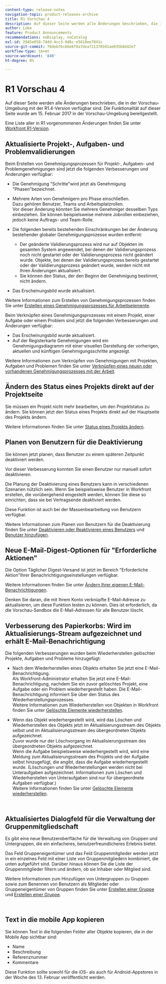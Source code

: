 ```yaml
---
content-type: release-notes
navigation-topic: product-releases-archive
title: R1 Vorschau 4
description: Auf dieser Seite werden alle Änderungen beschrieben, die in der Vorschau-Umgebung mit der R1.4-Version verfügbar sind. Die Funktionalität auf dieser Seite wurde am 15. Februar 2017 in der Vorschau-Umgebung bereitgestellt.
author: Luke
feature: Product Announcements
recommendations: noDisplay, noCatalog
exl-id: 2945e058-74dd-4cc3-9d6c-e5618ee7041c
source-git-commit: 76deb76c66e8f8a7dea721378591ae035b8d42e7
workflow-type: tm+mt
source-wordcount: '849'
ht-degree: 0%

---
```


# R1 Vorschau 4

Auf dieser Seite werden alle Änderungen beschrieben, die in der Vorschau-Umgebung mit der R1.4-Version verfügbar sind. Die Funktionalität auf dieser Seite wurde am 15. Februar 2017 in der Vorschau-Umgebung bereitgestellt.

Eine Liste aller in R1 vorgenommenen Änderungen finden Sie unter [Workfront R1-Version](../../../../product-announcements/product-releases/quarterly-release-archive/r1-release-activity/workfront-r1-release.md).

## Aktualisierte Projekt-, Aufgaben- und Problemvalidierungen

Beim Erstellen von Genehmigungsprozessen für Projekt-, Aufgaben- und Problemgenehmigungen sind jetzt die folgenden Verbesserungen und Änderungen verfügbar: 

* Die Genehmigung &quot;Schritte&quot;wird jetzt als Genehmigung &quot;Phasen&quot;bezeichnet.
* Mehrere Arten von Genehmigern pro Phase einschließen.\
  Dazu gehören Benutzer, Teams und Arbeitsplatzrollen.\
  Vor dieser Änderung könnten Sie mehrere Genehmiger desselben Typs einbeziehen. Sie können beispielsweise mehrere Jobrollen einbeziehen, jedoch keine Auftrags- und Team-Rolle.

* Die folgenden bereits bestehenden Einschränkungen bei der Änderung bestehender globaler Genehmigungsprozesse wurden entfernt:

   * Der geänderte Validierungsprozess wird nur auf Objekten im gesamten System angewendet, bei denen der Validierungsprozess noch nicht gestartet oder der Validierungsprozess nicht geändert wurde. Objekte, bei denen der Validierungsprozess bereits gestartet oder der Validierungsprozess geändert wurde, werden nicht mit Ihren Änderungen aktualisiert.
   * Sie können den Status, der den Beginn der Genehmigung bestimmt, nicht ändern.

* Das Erscheinungsbild wurde aktualisiert.

Weitere Informationen zum Erstellen von Genehmigungsprozessen finden Sie unter [Erstellen eines Genehmigungsprozesses für Arbeitselemente](../../../../administration-and-setup/customize-workfront/configure-approval-milestone-processes/create-approval-processes.md).

Beim Verknüpfen eines Genehmigungsprozesses mit einem Projekt, einer Aufgabe oder einem Problem sind jetzt die folgenden Verbesserungen und Änderungen verfügbar:

* Das Erscheinungsbild wurde aktualisiert.
* Auf der Registerkarte Genehmigungen wird ein Genehmigungsdiagramm mit einer visuellen Darstellung der vorherigen, aktuellen und künftigen Genehmigungsschritte angezeigt.

Weitere Informationen zum Verknüpfen von Genehmigungen mit Projekten, Aufgaben und Problemen finden Sie unter [Verknüpfen eines neuen oder vorhandenen Genehmigungsprozesses mit der Arbeit](../../../../review-and-approve-work/manage-approvals/associate-approval-with-work.md).

## Ändern des Status eines Projekts direkt auf der Projektseite

Sie müssen ein Projekt nicht mehr bearbeiten, um den Projektstatus zu ändern. Sie können jetzt den Status eines Projekts direkt auf der Hauptseite des Projekts ändern.

Weitere Informationen finden Sie unter [Status eines Projekts ändern](../../../../manage-work/projects/manage-projects/change-project-status.md).

## Planen von Benutzern für die Deaktivierung

Sie können jetzt planen, dass Benutzer zu einem späteren Zeitpunkt deaktiviert werden.

Vor dieser Verbesserung konnten Sie einen Benutzer nur manuell sofort deaktivieren.

Die Planung der Deaktivierung eines Benutzers kann in verschiedenen Szenarien nützlich sein. Wenn Sie beispielsweise Benutzer in Workfront erstellen, die vorübergehend eingestellt werden, können Sie diese so einrichten, dass sie bei Vertragsende deaktiviert werden.

Diese Funktion ist auch bei der Massenbearbeitung von Benutzern verfügbar. 

Weitere Informationen zum Planen von Benutzern für die Deaktivierung finden Sie unter [Deaktivieren oder Reaktivieren eines Benutzers](../../../../administration-and-setup/add-users/create-and-manage-users/deactivate-a-user.md) und [Benutzer hinzufügen](../../../../administration-and-setup/add-users/create-and-manage-users/add-users.md).

## Neue E-Mail-Digest-Optionen für &quot;Erforderliche Aktionen&quot;

Die Option Täglicher Digest-Versand ist jetzt im Bereich &quot;Erforderliche Aktion&quot;Ihrer Benachrichtigungseinstellungen verfügbar.

Weitere Informationen finden Sie unter [Ändern Ihrer eigenen E-Mail-Benachrichtigungen](../../../../workfront-basics/using-notifications/activate-or-deactivate-your-own-event-notifications.md).

Denken Sie daran, die mit Ihrem Konto verknüpfte E-Mail-Adresse zu aktualisieren, um diese Funktion testen zu können. Dies ist erforderlich, da die Vorschau-Sandbox die E-Mail-Adressen für alle Benutzer löscht.

## Verbesserung des Papierkorbs: Wird im Aktualisierungs-Stream aufgezeichnet und erhält E-Mail-Benachrichtigung

Die folgenden Verbesserungen wurden beim Wiederherstellen gelöschter Projekte, Aufgaben und Probleme hinzugefügt:

* Nach dem Wiederherstellen eines Objekts erhalten Sie jetzt eine E-Mail-Benachrichtigung.\
  Als Workfront-Administrator erhalten Sie jetzt eine E-Mail-Benachrichtigung, nachdem Sie ein zuvor gelöschtes Projekt, eine Aufgabe oder ein Problem wiederhergestellt haben. Die E-Mail-Benachrichtigung informiert Sie über den Status des Wiederherstellungsprozesses.\
  Weitere Informationen zum Wiederherstellen von Objekten in Workfront finden Sie unter [Gelöschte Elemente wiederherstellen](../../../../administration-and-setup/manage-workfront/manage-deleted-items/restore-deleted-items.md).

* Wenn das Objekt wiederhergestellt wird, wird das Löschen und Wiederherstellen des Objekts jetzt im Aktualisierungsstream des Objekts selbst und im Aktualisierungsstream des übergeordneten Objekts aufgezeichnet.\
  Zuvor wurde nur der Löschvorgang im Aktualisierungsstream des übergeordneten Objekts aufgezeichnet.\
  Wenn die Aufgabe beispielsweise wiederhergestellt wird, wird eine Meldung zum Aktualisierungsstream des Projekts und der Aufgabe selbst hinzugefügt, die angibt, dass die Aufgabe wiederhergestellt wurde. (Löschungen und Wiederherstellungen werden nicht bei Unteraufgaben aufgezeichnet. Informationen zum Löschen und Wiederherstellen von Unteraufgaben sind nur für übergeordnete Aufgaben verfügbar.)\
  Weitere Informationen finden Sie unter [Gelöschte Elemente wiederherstellen](../../../../administration-and-setup/manage-workfront/manage-deleted-items/restore-deleted-items.md).

 

## Aktualisiertes Dialogfeld für die Verwaltung der Gruppenmitgliedschaft

Es gibt eine neue Benutzeroberfläche für die Verwaltung von Gruppen und Untergruppen, die ein einfacheres, benutzerfreundlicheres Erlebnis bietet.

Das Feld Gruppeneigentümer und das Feld Gruppenmitglieder werden jetzt in ein einzelnes Feld mit einer Liste von Gruppenmitgliedern kombiniert, die unten aufgeführt sind. Darüber hinaus können Sie die Liste der Gruppenmitglieder filtern und ändern, ob sie Inhaber oder Mitglied sind. 

Weitere Informationen zum Hinzufügen von Untergruppen zu Gruppen sowie zum Benennen von Benutzern als Mitglieder oder Gruppeneigentümer von Gruppen finden Sie unter [Erstellen einer Gruppe](../../../../administration-and-setup/manage-groups/create-and-manage-groups/create-a-group.md) und [Erstellen einer Gruppe](../../../../administration-and-setup/manage-groups/create-and-manage-groups/create-a-group.md). 

 

## Text in die mobile App kopieren

Sie können Text in die folgenden Felder aller Objekte kopieren, die in der Mobile App sichtbar sind:

* Name
* Beschreibung
* Referenznummer
* Kommentare

Diese Funktion sollte sowohl für die iOS- als auch für Android-Appstores in der Woche des 13. Februar veröffentlicht werden.
